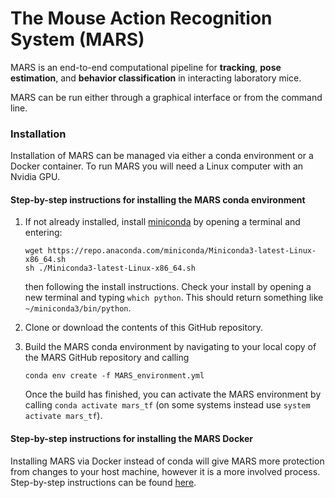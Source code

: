 # The **M**ouse **A**ction **R**ecognition **S**ystem (**MARS**)

MARS is an end-to-end computational pipeline for **tracking**, **pose estimation**, and **behavior classification** in interacting laboratory mice.

MARS can be run either through a graphical interface or from the command line.

### Installation
Installation of MARS can be managed via either a conda environment or a Docker container. To run MARS you will need a Linux computer with an Nvidia GPU.

#### Step-by-step instructions for installing the MARS conda environment
1) If not already installed, install [miniconda](https://docs.conda.io/en/latest/miniconda.html) by opening a terminal and entering:

     ```
     wget https://repo.anaconda.com/miniconda/Miniconda3-latest-Linux-x86_64.sh
     sh ./Miniconda3-latest-Linux-x86_64.sh
     ```
    then following the install instructions. Check your install by opening a new terminal and typing `which python`. This should return something like `~/miniconda3/bin/python`.
  
2) Clone or download the contents of this GitHub repository.
 
3) Build the MARS conda environment by navigating to your local copy of the MARS GitHub repository and calling
    ```
    conda env create -f MARS_environment.yml
    ```
    Once the build has finished, you can activate the MARS environment by calling `conda activate mars_tf` (on some systems instead use `system activate mars_tf`).


#### Step-by-step instructions for installing the MARS Docker
Installing MARS via Docker instead of conda will give MARS more protection from changes to your host machine, however it is a more involved process. Step-by-step instructions can be found [here](README_docker.md).
